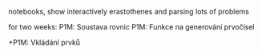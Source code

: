 notebooks, show interactively erastothenes and parsing
lots of problems

for two weeks:
P1M: Soustava rovnic
P1M: Funkce na generování prvočísel

+P1M: Vkládání prvků